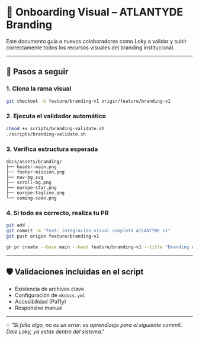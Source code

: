 # 🧠 Onboarding Visual – ATLANTYDE Branding

Este documento guía a nuevos colaboradores como Loky a validar y subir correctamente todos los recursos visuales del branding institucional.

---

## 🚀 Pasos a seguir

### 1. Clona la rama visual
```bash
git checkout -b feature/branding-v1 origin/feature/branding-v1
```

### 2. Ejecuta el validador automático
```bash
chmod +x scripts/branding-validate.sh
./scripts/branding-validate.sh
```

### 3. Verifica estructura esperada
```
docs/assets/branding/
├── header-main.png
├── footer-mission.png
├── nav-bg.svg
├── scroll-bg.png
├── europe-star.png
├── europe-tagline.png
└── coming-soon.png
```

### 4. Si todo es correcto, realiza tu PR
```bash
git add .
git commit -m "feat: integración visual completa ATLANTYDE v1"
git push origin feature/branding-v1

gh pr create --base main --head feature/branding-v1 --title "Branding ATLANTYDE completo" --body "Integración de activos visuales validados"
```

---

## 🛡️ Validaciones incluidas en el script

- Existencia de archivos clave
- Configuración de `mkdocs.yml`
- Accesibilidad (Pa11y)
- Responsive manual

---

💡 *"Si falla algo, no es un error: es aprendizaje para el siguiente commit. Dale Loky, ya estás dentro del sistema."*
